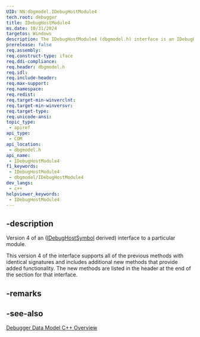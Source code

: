```yaml
---
UID: NN:dbgmodel.IDebugHostModule4
tech.root: debugger
title: IDebugHostModule4
ms.date: 10/31/2024
targetos: Windows
description: The IDebugHostModule4 (dbgmodel.h) interface is an IDebugHostSymbol derived interface that provides access to a particular module.
prerelease: false
req.assembly: 
req.construct-type: iface
req.ddi-compliance: 
req.header: dbgmodel.h
req.idl: 
req.include-header: 
req.max-support: 
req.namespace: 
req.redist: 
req.target-min-winverclnt: 
req.target-min-winversvr: 
req.target-type: 
req.unicode-ansi: 
topic_type:
 - apiref
api_type:
 - COM
api_location:
 - dbgmodel.h
api_name:
 - IDebugHostModule4
f1_keywords:
 - IDebugHostModule4
 - dbgmodel/IDebugHostModule4
dev_langs:
 - c++
helpviewer_keywords:
 - IDebugHostModule4
---
```


## -description

Version 4 of an ([IDebugHostSymbol](nn-dbgmodel-idebughostsymbol.md) derived) interface to a particular module.

This version 4 of the interface supports all of the previous methods with identical signatures and includes additional new methods that provide added functionality. The new methods are listed in the header at the end of the section for that interface.

## -remarks

## -see-also

[Debugger Data Model C++ Overview](/windows-hardware/drivers/debugger/data-model-cpp-overview)

